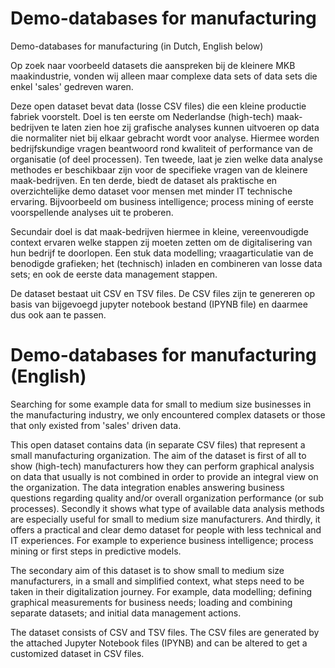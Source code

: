 # Demo-databases for manufacturing
Demo-databases for manufacturing (in Dutch, English below)

Op zoek naar voorbeeld datasets die aanspreken bij de kleinere MKB maakindustrie, vonden wij alleen maar complexe data sets of data sets die enkel 'sales' gedreven waren.

Deze open dataset bevat data (losse CSV files) die een kleine productie fabriek voorstelt. Doel is ten eerste om Nederlandse (high-tech) maak-bedrijven te laten zien hoe zij grafische analyses kunnen uitvoeren op data die normaliter niet bij elkaar gebracht wordt voor analyse. Hiermee worden bedrijfskundige vragen beantwoord rond kwaliteit of performance van de organisatie (of deel processen). Ten tweede, laat je zien welke data analyse methodes er beschikbaar zijn voor de specifieke vragen van de kleinere maak-bedrijven. En ten derde, biedt de dataset als praktische en overzichtelijke demo dataset voor mensen met minder IT technische ervaring. Bijvoorbeeld om business intelligence; process mining of eerste voorspellende analyses uit te proberen.

Secundair doel is dat maak-bedrijven hiermee in kleine, vereenvoudigde context ervaren welke stappen zij moeten zetten om de digitalisering van hun bedrijf te doorlopen. Een stuk data modelling; vraagarticulatie van de benodigde grafieken; het (technisch) inladen en combineren van losse data sets; en ook de eerste data management stappen.

De dataset bestaat uit CSV en TSV files. De CSV files zijn te genereren op basis van bijgevoegd jupyter notebook bestand (IPYNB file) en daarmee dus ook aan te passen.


# Demo-databases for manufacturing (English)
Searching for some example data for small to medium size businesses in the manufacturing industry, we only encountered complex datasets or those that only existed from 'sales' driven data.

This open dataset contains data (in separate CSV files) that represent a small manufacturing organization. The aim of the dataset is first of all to show (high-tech) manufacturers how they can perform graphical analysis on data that usually is not combined in order to provide an integral view on the organization. The data integration enables answering business questions regarding quality and/or overall organization performance (or sub processes). Secondly it shows what type of available data analysis methods are especially useful for small to medium size manufacturers. And thirdly, it offers a practical and clear demo dataset for people with less technical and IT experiences. For example to experience business intelligence; process mining or first steps in predictive models.

The secondary aim of this dataset is to show small to medium size manufacturers, in a small and simplified context, what steps need to be taken in their digitalization journey. For example, data modelling; defining graphical measurements for business needs; loading and combining separate datasets; and initial data management actions.

The dataset consists of CSV and TSV files. The CSV files are generated by the attached Jupyter Notebook files (IPYNB) and can be altered to get a customized dataset in CSV files.
